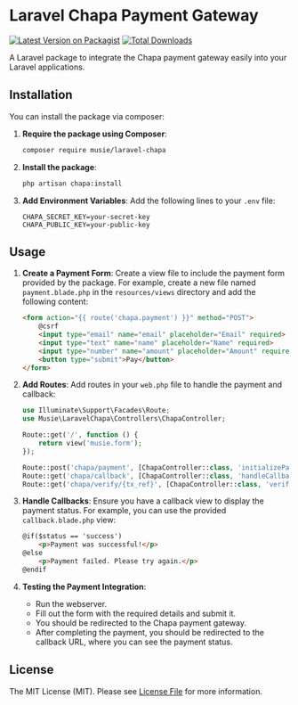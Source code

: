 # Laravel Chapa Payment Gateway

[![Latest Version on Packagist](https://img.shields.io/packagist/v/musie/laravel-chapa.svg?style=flat-square)](https://packagist.org/packages/musie/laravel-chapa)
[![Total Downloads](https://img.shields.io/packagist/dt/musie/laravel-chapa.svg?style=flat-square)](https://packagist.org/packages/musie/laravel-chapa)

A Laravel package to integrate the Chapa payment gateway easily into your Laravel applications.

## Installation

You can install the package via composer:

1. **Require the package using Composer**:
    ```sh
    composer require musie/laravel-chapa
    ```

2. **Install the package**:
    ```sh
    php artisan chapa:install
    ```

3. **Add Environment Variables**:
    Add the following lines to your `.env` file:
    ```env
    CHAPA_SECRET_KEY=your-secret-key
    CHAPA_PUBLIC_KEY=your-public-key
    ```

## Usage

1. **Create a Payment Form**:
    Create a view file to include the payment form provided by the package. For example, create a new file named `payment.blade.php` in the `resources/views` directory and add the following content:
    ```html
    <form action="{{ route('chapa.payment') }}" method="POST">
        @csrf
        <input type="email" name="email" placeholder="Email" required>
        <input type="text" name="name" placeholder="Name" required>
        <input type="number" name="amount" placeholder="Amount" required>
        <button type="submit">Pay</button>
    </form>
    ```

2. **Add Routes**:
    Add routes in your `web.php` file to handle the payment and callback:
    ```php
    use Illuminate\Support\Facades\Route;
    use Musie\LaravelChapa\Controllers\ChapaController;

    Route::get('/', function () {
        return view('musie.form');
    });

    Route::post('chapa/payment', [ChapaController::class, 'initializePayment'])->name('chapa.payment');
    Route::get('chapa/callback', [ChapaController::class, 'handleCallback'])->name('chapa.callback');
    Route::get('chapa/verify/{tx_ref}', [ChapaController::class, 'verifyPayment'])->name('chapa.verify');
    ```

3. **Handle Callbacks**:
    Ensure you have a callback view to display the payment status. For example, you can use the provided `callback.blade.php` view:
    ```html
    @if($status == 'success')
        <p>Payment was successful!</p>
    @else
        <p>Payment failed. Please try again.</p>
    @endif
    ```

4. **Testing the Payment Integration**:
    - Run the webserver.
    - Fill out the form with the required details and submit it.
    - You should be redirected to the Chapa payment gateway.
    - After completing the payment, you should be redirected to the callback URL, where you can see the payment status.

## License

The MIT License (MIT). Please see [License File](LICENSE.md) for more information.
